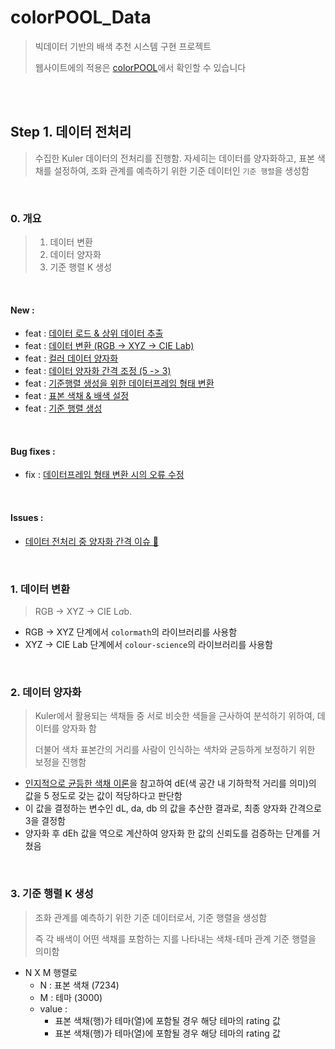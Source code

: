 # colorPOOL_Data

> 빅데이터 기반의 배색 추천 시스템 구현 프로젝트  
>
> 웹사이트에의 적용은 [colorPOOL](https://github.com/Locker-SSAFY/colorPOOL)에서 확인할 수 있습니다  

<br>

<br>

## Step 1. 데이터 전처리

> 수집한 Kuler 데이터의 전처리를 진행함. 자세히는 데이터를 양자화하고, 표본 색채를 설정하여, 조화 관계를 예측하기 위한 기준 데이터인 `기준 행렬`을 생성함  

<br>

### 0. 개요

> 1. 데이터 변환  
> 2. 데이터 양자화  
> 3. 기준 행렬 K 생성  

<br>

#### New :  

- feat : [데이터 로드 & 상위 데이터 추출](https://github.com/YNNJN/colorPool_Data/commit/ce40fad93eb3c46fa00a21818c8005314b1dccf7) 
- feat : [데이터 변환 (RGB -> XYZ -> CIE Lab)](https://github.com/YNNJN/colorPool_Data/commit/5ed97ba295e7d76ad4ed09dc5c4ab4d31c07654e)
- feat : [컬러 데이터 양자화](https://github.com/YNNJN/colorPool_Data/commit/33f9384e5bcbbbc7aee005a8a0a5b97286acd7f9)
- feat : [데이터 양자화 간격 조정 (5 -> 3)](https://github.com/YNNJN/colorPool_Data/commit/37e909231b52c21702705d31a2ea52c98b860260)
- feat : [기준행렬 생성을 위한 데이터프레임 형태 변환](https://github.com/YNNJN/colorPool_Data/commit/3623766f613b2f36109927e3a9e0a5f6f93f8a58)
- feat : [표본 색채 & 배색 설정](https://github.com/YNNJN/colorPool_Data/commit/8df53a314e9dd253bed615d52d75d6771831fc19)
- feat : [기준 행렬 생성](https://github.com/YNNJN/colorPool_Data/commit/0e4350098ab2ace5ad5e29686bf90360c327ca51)

<br>

#### Bug fixes :  

- fix : [데이터프레임 형태 변환 시의 오류 수정](https://github.com/YNNJN/colorPool_Data/commit/887d97f048d032e11e5c597c33e802c26ac58809)

<br>

#### Issues :  

- [데이터 전처리 중 양자화 간격 이슈 🔮](./docs/issues/데이터%20전처리%20중%20양자화%20간격%20이슈%20🔮.md)

<br>

### 1. 데이터 변환

> RGB → XYZ → CIE L*a*b. 

- RGB → XYZ 단계에서 `colormath`의 라이브러리를 사용함  
- XYZ → CIE Lab 단계에서 `colour-science`의 라이브러리를 사용함  

<br>

### 2. 데이터 양자화

> Kuler에서 활용되는 색채들 중 서로 비슷한 색들을 근사하여 분석하기 위하여, 데이터를 양자화 함  
>
> 더불어 색차 표본간의 거리를 사람이 인식하는 색차와 균등하게 보정하기 위한 보정을 진행함  

- [인지적으로 균등한 색채 이론](http://cs.haifa.ac.il/hagit/courses/ist/Lectures/IST05_ColorLAB.pdf)을 참고하여 dE(색 공간 내 기하학적 거리를 의미)의 값을 5 정도로 갖는 값이 적당하다고 판단함  
- 이 값을 결정하는 변수인 dL, da, db 의 값을 추산한 결과로, 최종 양자화 간격으로 3을 결정함  
- 양자화 후 dEh 값을 역으로 계산하여 양자화 한 값의 신뢰도를 검증하는 단계를 거쳤음  

<br>

### 3. 기준 행렬 K 생성

> 조화 관계를 예측하기 위한 기준 데이터로서, 기준 행렬을 생성함  
>
> 즉 각 배색이 어떤 색채를 포함하는 지를 나타내는 색채-테마 관계 기준 행렬을 의미함  

- N X M 행렬로  
  - N : 표본 색채 (7234)
  - M : 테마 (3000)
  - value :
    - 표본 색채(행)가 테마(열)에 포함될 경우 해당 테마의 rating 값
    - 표본 색채(행)가 테마(열)에 포함될 경우 해당 테마의 rating 값

<br>